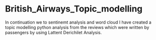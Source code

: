 # British_Airways_Topic_modelling

In continuation we to sentinemt analysis and word cloud I have created a topic modelling python analysis from the reviews which were written by passengers by using Lattent Derichilet Analysis.
